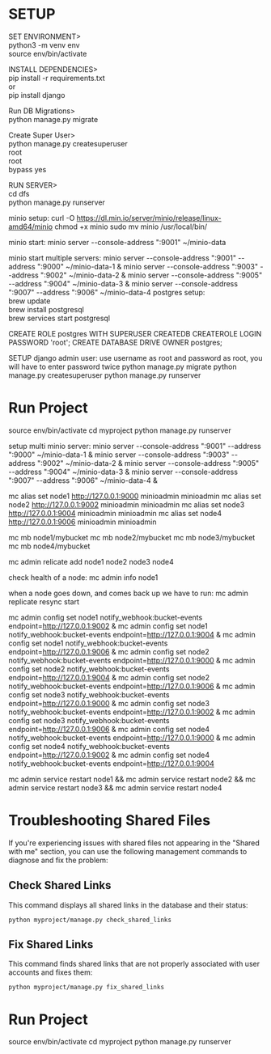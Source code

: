 # SETUP
SET ENVIRONMENT>   
python3 -m venv env   
source env/bin/activate   
   
INSTALL DEPENDENCIES>   
pip install -r requirements.txt   
or   
pip install django   
   
Run DB Migrations>   
python manage.py migrate   
   
Create Super User>   
python manage.py createsuperuser   
root   
root  
bypass yes     
   
RUN SERVER>   
cd dfs   
python manage.py runserver   

minio setup:
curl -O https://dl.min.io/server/minio/release/linux-amd64/minio
chmod +x minio
sudo mv minio /usr/local/bin/

minio start:
minio server --console-address ":9001" ~/minio-data

minio start multiple servers:
minio server --console-address ":9001" --address ":9000" ~/minio-data-1 &
minio server --console-address ":9003" --address ":9002" ~/minio-data-2 &
minio server --console-address ":9005" --address ":9004" ~/minio-data-3 &
minio server --console-address ":9007" --address ":9006" ~/minio-data-4
postgres setup:   
brew update   
brew install postgresql   
brew services start postgresql   

CREATE ROLE postgres WITH SUPERUSER CREATEDB CREATEROLE LOGIN PASSWORD 'root';
CREATE DATABASE DRIVE OWNER postgres;

SETUP django admin user: use username as root and password as root, you will have to enter password twice
python manage.py migrate
python manage.py createsuperuser
python manage.py runserver

# Run Project
source env/bin/activate
cd myproject
python manage.py runserver



setup multi minio server:
minio server --console-address ":9001" --address ":9000" ~/minio-data-1 &
minio server --console-address ":9003" --address ":9002" ~/minio-data-2 &
minio server --console-address ":9005" --address ":9004" ~/minio-data-3 &
minio server --console-address ":9007" --address ":9006" ~/minio-data-4 &


mc alias set node1 http://127.0.0.1:9000 minioadmin minioadmin
mc alias set node2 http://127.0.0.1:9002 minioadmin minioadmin
mc alias set node3 http://127.0.0.1:9004 minioadmin minioadmin
mc alias set node4 http://127.0.0.1:9006 minioadmin minioadmin

mc mb node1/mybucket
mc mb node2/mybucket
mc mb node3/mybucket
mc mb node4/mybucket

mc admin relicate add node1 node2 node3 node4

check health of a node:
mc admin info node1


when a node goes down, and comes back up we have to run:
mc admin replicate resync start



mc admin config set node1 notify_webhook:bucket-events endpoint=http://127.0.0.1:9002 &
mc admin config set node1 notify_webhook:bucket-events endpoint=http://127.0.0.1:9004 &
mc admin config set node1 notify_webhook:bucket-events endpoint=http://127.0.0.1:9006 &
mc admin config set node2 notify_webhook:bucket-events endpoint=http://127.0.0.1:9000 &
mc admin config set node2 notify_webhook:bucket-events endpoint=http://127.0.0.1:9004 &
mc admin config set node2 notify_webhook:bucket-events endpoint=http://127.0.0.1:9006 &
mc admin config set node3 notify_webhook:bucket-events endpoint=http://127.0.0.1:9000 &
mc admin config set node3 notify_webhook:bucket-events endpoint=http://127.0.0.1:9002 &
mc admin config set node3 notify_webhook:bucket-events endpoint=http://127.0.0.1:9006 &
mc admin config set node4 notify_webhook:bucket-events endpoint=http://127.0.0.1:9000 &
mc admin config set node4 notify_webhook:bucket-events endpoint=http://127.0.0.1:9002 &
mc admin config set node4 notify_webhook:bucket-events endpoint=http://127.0.0.1:9004 

mc admin service restart node1 &&
mc admin service restart node2 &&
mc admin service restart node3 &&
mc admin service restart node4

# Troubleshooting Shared Files

If you're experiencing issues with shared files not appearing in the "Shared with me" section, you can use the following management commands to diagnose and fix the problem:

## Check Shared Links

This command displays all shared links in the database and their status:

```
python myproject/manage.py check_shared_links
```

## Fix Shared Links

This command finds shared links that are not properly associated with user accounts and fixes them:

```
python myproject/manage.py fix_shared_links
```

# Run Project
source env/bin/activate
cd myproject
python manage.py runserver
